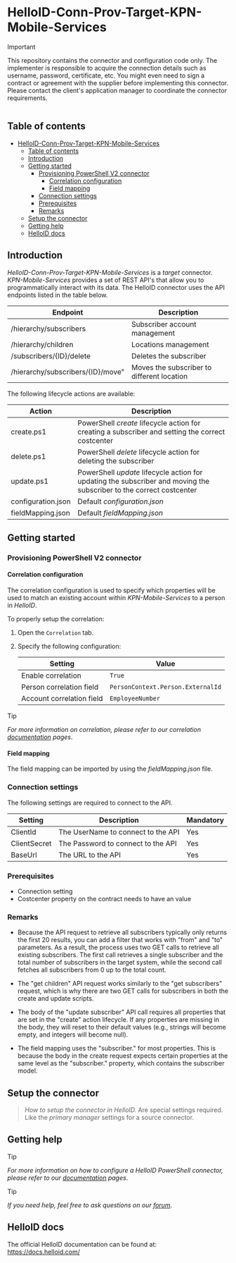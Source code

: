 # HelloID-Conn-Prov-Target-KPN-Mobile-Services

> [!IMPORTANT]
> This repository contains the connector and configuration code only. The implementer is responsible to acquire the connection details such as username, password, certificate, etc. You might even need to sign a contract or agreement with the supplier before implementing this connector. Please contact the client's application manager to coordinate the connector requirements.

<p align="center">
  <img src="">
</p>

## Table of contents

- [HelloID-Conn-Prov-Target-KPN-Mobile-Services](#helloid-conn-prov-target-connectorname)
  - [Table of contents](#table-of-contents)
  - [Introduction](#introduction)
  - [Getting started](#getting-started)
    - [Provisioning PowerShell V2 connector](#provisioning-powershell-v2-connector)
      - [Correlation configuration](#correlation-configuration)
      - [Field mapping](#field-mapping)
    - [Connection settings](#connection-settings)
    - [Prerequisites](#prerequisites)
    - [Remarks](#remarks)
  - [Setup the connector](#setup-the-connector)
  - [Getting help](#getting-help)
  - [HelloID docs](#helloid-docs)

## Introduction

_HelloID-Conn-Prov-Target-KPN-Mobile-Services_ is a _target_ connector. _KPN-Mobile-Services_ provides a set of REST API's that allow you to programmatically interact with its data. The HelloID connector uses the API endpoints listed in the table below.

| Endpoint                          | Description                                |
| --------------------------------- | ------------------------------------------ |
| /hierarchy/subscribers            | Subscriber account management              |
| /hierarchy/children               | Locations management                       |
| /subscribers/{ID}/delete          | Deletes the subscriber                     |
| /hierarchy/subscribers/{ID}/move" | Moves the subscriber to different location |

The following lifecycle actions are available:

| Action                                  | Description                                                                                                          |
| --------------------------------------- | -------------------------------------------------------------------------------------------------------------------- |
| create.ps1                              | PowerShell _create_ lifecycle action for creating a subscriber and setting the correct costcenter                    |
| delete.ps1                              | PowerShell _delete_ lifecycle action for deleting the subscriber                                                     |
| update.ps1                              | PowerShell _update_ lifecycle action for updating the subscriber and moving the subscriber to the correct costcenter |
| configuration.json                      | Default _configuration.json_                                                                                         |
| fieldMapping.json                       | Default _fieldMapping.json_                                                                                          |

## Getting started

### Provisioning PowerShell V2 connector

#### Correlation configuration

The correlation configuration is used to specify which properties will be used to match an existing account within _KPN-Mobile-Services_ to a person in _HelloID_.

To properly setup the correlation:

1. Open the `Correlation` tab.

2. Specify the following configuration:

    | Setting                   | Value                             |
    | ------------------------- | --------------------------------- |
    | Enable correlation        | `True`                            |
    | Person correlation field  | `PersonContext.Person.ExternalId` |
    | Account correlation field | `EmployeeNumber`                  |

> [!TIP]
> _For more information on correlation, please refer to our correlation [documentation](https://docs.helloid.com/en/provisioning/target-systems/powershell-v2-target-systems/correlation.html) pages_.

#### Field mapping

The field mapping can be imported by using the _fieldMapping.json_ file.

### Connection settings

The following settings are required to connect to the API.

| Setting      | Description                          | Mandatory |
| ------------ | ------------------------------------ | --------- |
| ClientId     | The UserName to connect to the API   | Yes       |
| ClientSecret | The Password to connect to the API   | Yes       |
| BaseUrl      | The URL to the API                   | Yes       |

### Prerequisites
- Connection setting
- Costcenter property on the contract needs to have an value 

### Remarks
- Because the API request to retrieve all subscribers typically only returns the first 20 results, you can add a filter that works with "from" and "to" parameters. As a result, the process uses two GET calls to retrieve all existing subscribers. The first call retrieves a single subscriber and the total number of subscribers in the target system, while the second call fetches all subscribers from 0 up to the total count.

- The "get children" API request works similarly to the "get subscribers" request, which is why there are two GET calls for subscribers in both the create and update scripts.

- The body of the "update subscriber" API call requires all properties that are set in the "create" action lifecycle. If any properties are missing in the body, they will reset to their default values (e.g., strings will become empty, and integers will become null).

- The field mapping uses the "subscriber." for most properties. This is because the body in the create request expects certain properties at the same level as the "subscriber." property, which contains the subscriber model.


## Setup the connector

> _How to setup the connector in HelloID._ Are special settings required. Like the _primary manager_ settings for a source connector.

## Getting help

> [!TIP]
> _For more information on how to configure a HelloID PowerShell connector, please refer to our [documentation](https://docs.helloid.com/en/provisioning/target-systems/powershell-v2-target-systems.html) pages_.

> [!TIP]
>  _If you need help, feel free to ask questions on our [forum](https://forum.helloid.com)_.

## HelloID docs

The official HelloID documentation can be found at: https://docs.helloid.com/

